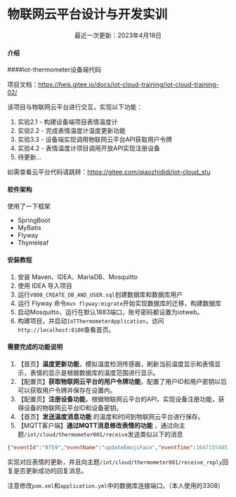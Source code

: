 # 物联网云平台设计与开发实训

<div style="text-align: center">最近一次更新：2023年4月18日</div>

#### 介绍
####iot-thermometer设备端代码

项目文档：https://heis.gitee.io/docs/iot-cloud-training/iot-cloud-training-02/

该项目与物联网云平台进行交互，实现以下功能：
<ol>
<li>实验2.1 - 构建设备端项目表情温度计</li>
<li>实验2.2 - 完成表情温度计温度更新功能</li>
<li>实验3.3 - 设备端实现调用物联网云平台API获取用户令牌</li>
<li>实验4.2 - 表情温度计项目调用开放API实现注册设备</li>
<li>待更新...</li>
</ol>

如需查看云平台代码请跳转：https://gitee.com/qiaozhididi/iot-cloud_stu

#### 软件架构
使用了一下框架
- SpringBoot
- MyBatis
- Flyway
- Thymeleaf

#### 安装教程

1. 安装 Maven、IDEA、MariaDB、Mosquitto
2. 使用 IDEA 导入项目
3. 运行`V000_CREATE_DB_AND_USER.sql`创建数据库和数据库用户
4. 运行 Flyway 命令`mvn flyway:migrate`开始实现数据库的迁移，构建数据库
5. 启动Mosquitto，运行在默认1883端口，账号密码都设置为iotweb。
6. 构建项目，并启动`IoTThermometerApplication`，访问`http://localhost:8100`查看首页。

#### 需要完成的功能说明

1. 【首页】__温度更新功能__，模拟温度检测传感器，刷新当前温度显示和表情显示，表情的显示是根据数据库的温度范围进行显示。
2. 【配置页】__获取物联网云平台的用户令牌功能__，配置了用户ID和用户密钥以后可以获取用户令牌并保存在设置内。
3. 【配置页】__注册设备功能__，根据物联网云平台的API，实现设备注册功能，获得设备的物联网云平台ID和设备密钥。
4. 【首页】__发送温度消息功能__ 的温度和时间到物联网云平台进行保存。
5. 【MQTT客户端】__通过MQTT消息修改表情的功能__ ，通过向主题`/iot/cloud/thermometer001/receive`发送类似以下的消息
```json
{"eventId":"0759","eventName":"updateEmojiFace","eventTime":1647155485187,"params":["burn","_(´□`」 ∠)_"]}
```
实现对应表情的更新，并且向主题`/iot/cloud/thermometer001/receive_reply`回复是否更新成功的回复消息。

注意修改`pom.xml`和`application.yml`中的数据库连接端口。（本人使用的3308）